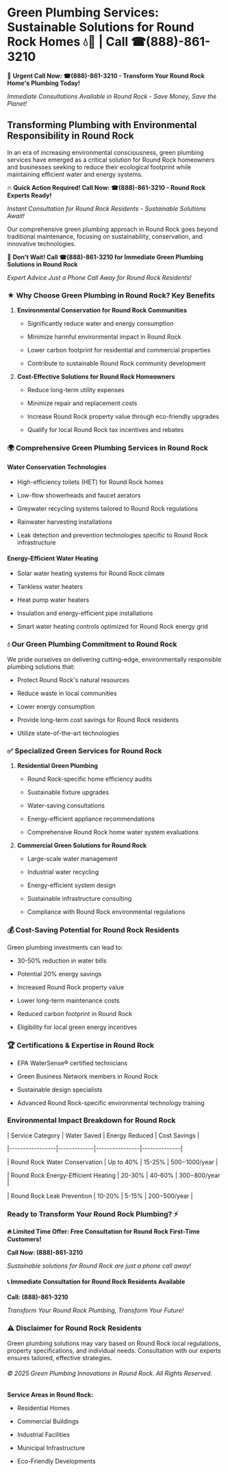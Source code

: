 # Green Plumbing Services: Sustainable Solutions for Round Rock Homes 💧🌿 | Call ☎(888)-861-3210

🚨 **Urgent Call Now: ☎(888)-861-3210 - Transform Your Round Rock Home's Plumbing Today!**
*Immediate Consultations Available in Round Rock - Save Money, Save the Planet!*

## Transforming Plumbing with Environmental Responsibility in Round Rock

In an era of increasing environmental consciousness, green plumbing services have emerged as a critical solution for Round Rock homeowners and businesses seeking to reduce their ecological footprint while maintaining efficient water and energy systems. 

🔥 **Quick Action Required! Call Now: ☎(888)-861-3210 - Round Rock Experts Ready!**
*Instant Consultation for Round Rock Residents - Sustainable Solutions Await!*

Our comprehensive green plumbing approach in Round Rock goes beyond traditional maintenance, focusing on sustainability, conservation, and innovative technologies.

🚨 **Don't Wait! Call ☎(888)-861-3210 for Immediate Green Plumbing Solutions in Round Rock**
*Expert Advice Just a Phone Call Away for Round Rock Residents!*

### ★ Why Choose Green Plumbing in Round Rock? Key Benefits

1. **Environmental Conservation for Round Rock Communities** 
   - Significantly reduce water and energy consumption
   - Minimize harmful environmental impact in Round Rock
   - Lower carbon footprint for residential and commercial properties
   - Contribute to sustainable Round Rock community development

2. **Cost-Effective Solutions for Round Rock Homeowners** 
   - Reduce long-term utility expenses
   - Minimize repair and replacement costs
   - Increase Round Rock property value through eco-friendly upgrades
   - Qualify for local Round Rock tax incentives and rebates

### 🌍 Comprehensive Green Plumbing Services in Round Rock

#### Water Conservation Technologies
- High-efficiency toilets (HET) for Round Rock homes
- Low-flow showerheads and faucet aerators
- Greywater recycling systems tailored to Round Rock regulations
- Rainwater harvesting installations
- Leak detection and prevention technologies specific to Round Rock infrastructure

#### Energy-Efficient Water Heating
- Solar water heating systems for Round Rock climate
- Tankless water heaters
- Heat pump water heaters
- Insulation and energy-efficient pipe installations
- Smart water heating controls optimized for Round Rock energy grid

### 💧 Our Green Plumbing Commitment to Round Rock

We pride ourselves on delivering cutting-edge, environmentally responsible plumbing solutions that:
- Protect Round Rock's natural resources
- Reduce waste in local communities
- Lower energy consumption
- Provide long-term cost savings for Round Rock residents
- Utilize state-of-the-art technologies

### ✅ Specialized Green Services for Round Rock

1. **Residential Green Plumbing**
   - Round Rock-specific home efficiency audits
   - Sustainable fixture upgrades
   - Water-saving consultations
   - Energy-efficient appliance recommendations
   - Comprehensive Round Rock home water system evaluations

2. **Commercial Green Solutions for Round Rock**
   - Large-scale water management
   - Industrial water recycling
   - Energy-efficient system design
   - Sustainable infrastructure consulting
   - Compliance with Round Rock environmental regulations

### 💰 Cost-Saving Potential for Round Rock Residents

Green plumbing investments can lead to:
- 30-50% reduction in water bills
- Potential 20% energy savings
- Increased Round Rock property value
- Lower long-term maintenance costs
- Reduced carbon footprint in Round Rock
- Eligibility for local green energy incentives

### 🏆 Certifications & Expertise in Round Rock

- EPA WaterSense® certified technicians
- Green Business Network members in Round Rock
- Sustainable design specialists
- Advanced Round Rock-specific environmental technology training

### Environmental Impact Breakdown for Round Rock

| Service Category | Water Saved | Energy Reduced | Cost Savings |
|-----------------|-------------|----------------|--------------|
| Round Rock Water Conservation | Up to 40% | 15-25% | $500-$1000/year |
| Round Rock Energy-Efficient Heating | 20-30% | 40-60% | $300-$800/year |
| Round Rock Leak Prevention | 10-20% | 5-15% | $200-$500/year |

### Ready to Transform Your Round Rock Plumbing? ⚡

**🔥 Limited Time Offer: Free Consultation for Round Rock First-Time Customers!**

**Call Now: (888)-861-3210**
*Sustainable solutions for Round Rock are just a phone call away!*

#### 📞 Immediate Consultation for Round Rock Residents Available

**Call: (888)-861-3210**
*Transform Your Round Rock Plumbing, Transform Your Future!*

### ⚠️ Disclaimer for Round Rock Residents

Green plumbing solutions may vary based on Round Rock local regulations, property specifications, and individual needs. Consultation with our experts ensures tailored, effective strategies.

###### © 2025 Green Plumbing Innovations in Round Rock. All Rights Reserved.

**Service Areas in Round Rock:** 
- Residential Homes
- Commercial Buildings
- Industrial Facilities
- Municipal Infrastructure
- Eco-Friendly Developments